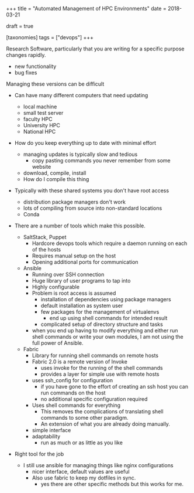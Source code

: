 +++
title = "Automated Management of HPC Environments"
date = 2018-03-21

draft = true

[taxonomies]
tags = ["devops"]
+++

Research Software, particularly that you are writing for a specific purpose changes rapidly.
- new functionality
- bug fixes

Managing these versions can be difficult
- Can have many different computers that need updating
    - local machine
    - small test server
    - faculty HPC
    - University HPC
    - National HPC
- How do you keep everything up to date with minimal effort
    - managing updates is typically slow and tedious
        - copy pasting commands you never remember from some website
    - download, compile, install
    - How do I compile this thing

- Typically with these shared systems you don't have root access
    - distribution package managers don't work
    - lots of compiling from source into non-standard locations
    - Conda

- There are a number of tools which make this possible.
    - SaltStack, Puppet
        - Hardcore devops tools which require a daemon running on each of the hosts
        - Requires manual setup on the host
        - Opening additional ports for communication
    - Ansible
        - Running over SSH connection
        - Huge library of user programs to tap into
        - Highly configurable
        - Problem is root access is assumed
            - installation of dependencies using package managers
            - default installation as system user
            - few packages for the management of virtualenvs
                - end up using shell commands for intended result
            - complicated setup of directory structure and tasks
        - when you end up having to modify everything and either run shell commands or write your
        own modules, I am not using the full power of Ansible.
    - Fabric
        - Library for running shell commands on remote hosts
        - Fabric 2.0 is a remote version of Invoke
            - uses invoke for the running of the shell commands
            - provides a layer for simple use with remote hosts
        - uses ssh_config for configuration
            - if you have gone to the effort of creating an ssh host you can run commands on the
            host
            - no additional specific configuration required
        - Uses shell commands for everything
            - This removes the complications of translating shell commands to some other paradigm.
            - An extension of what you are already doing manually.
        - simple interface
        - adaptability
            - run as much or as little as you like

- Right tool for the job
    - I still use ansible for managing things like nginx configurations
        - nicer interface, default values are useful
        - Also use fabric to keep my dotfiles in sync.
            - yes there are other specific methods but this works for me.
